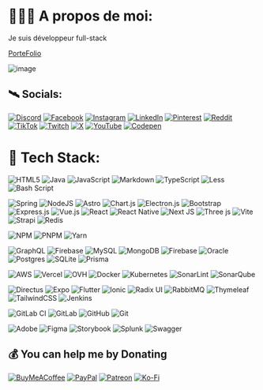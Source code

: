 # 👨🏽‍💻 A propos de moi:
Je suis développeur full-stack<br>

[PorteFolio](https://www.melaniedev.com)

![image](https://github.com/user-attachments/assets/4aa01adb-5999-4888-8e88-4b5a1cc986e0)



## 🛰️ Socials:
[![Discord](https://img.shields.io/badge/Discord-%237289DA.svg?logo=discord&logoColor=white)](https://discord.gg/d) 
[![Facebook](https://img.shields.io/badge/Facebook-%231877F2.svg?logo=Facebook&logoColor=white)](https://facebook.com/f) 
[![Instagram](https://img.shields.io/badge/Instagram-%23E4405F.svg?logo=Instagram&logoColor=white)](https://instagram.com/i) 
[![LinkedIn](https://img.shields.io/badge/LinkedIn-%230077B5.svg?logo=linkedin&logoColor=white)](https://linkedin.com/in/i) 
[![Pinterest](https://img.shields.io/badge/Pinterest-%23E60023.svg?logo=Pinterest&logoColor=white)](https://pinterest.com/p) 
[![Reddit](https://img.shields.io/badge/Reddit-%23FF4500.svg?logo=Reddit&logoColor=white)](https://reddit.com/user/r) 
[![TikTok](https://img.shields.io/badge/TikTok-%23000000.svg?logo=TikTok&logoColor=white)](https://tiktok.com/@t) 
[![Twitch](https://img.shields.io/badge/Twitch-%239146FF.svg?logo=Twitch&logoColor=white)](https://twitch.tv/t) 
[![X](https://img.shields.io/badge/X-black.svg?logo=X&logoColor=white)](https://x.com/x) 
[![YouTube](https://img.shields.io/badge/YouTube-%23FF0000.svg?logo=YouTube&logoColor=white)](https://youtube.com/@y) 
[![Codepen](https://img.shields.io/badge/Codepen-000000?style=for-the-badge&logo=codepen&logoColor=white)](https://codepen.io/c) 

# 🧳 Tech Stack:
![HTML5](https://img.shields.io/badge/html5-%23E34F26.svg?style=flat-square&logo=html5&logoColor=white) 
![Java](https://img.shields.io/badge/java-%23ED8B00.svg?style=flat-square&logo=openjdk&logoColor=white) 
![JavaScript](https://img.shields.io/badge/javascript-%23323330.svg?style=flat-square&logo=javascript&logoColor=%23F7DF1E) 
![Markdown](https://img.shields.io/badge/markdown-%23000000.svg?style=flat-square&logo=markdown&logoColor=white) 
![TypeScript](https://img.shields.io/badge/typescript-%23007ACC.svg?style=flat-square&logo=typescript&logoColor=white)
![Less](https://img.shields.io/badge/less-2B4C80?style=flat-square&logo=less&logoColor=white) 
![Bash Script](https://img.shields.io/badge/bash_script-%23121011.svg?style=flat-square&logo=gnu-bash&logoColor=white) 

![Spring](https://img.shields.io/badge/spring-%236DB33F.svg?style=flat-square&logo=spring&logoColor=white) 
![NodeJS](https://img.shields.io/badge/node.js-6DA55F?style=flat-square&logo=node.js&logoColor=white) 
![Astro](https://img.shields.io/badge/astro-%232C2052.svg?style=flat-square&logo=astro&logoColor=white) 
![Chart.js](https://img.shields.io/badge/chart.js-F5788D.svg?style=flat-square&logo=chart.js&logoColor=white) 
![Electron.js](https://img.shields.io/badge/Electron-191970?style=flat-square&logo=Electron&logoColor=white) 
![Bootstrap](https://img.shields.io/badge/bootstrap-%238511FA.svg?style=flat-square&logo=bootstrap&logoColor=white) 
![Express.js](https://img.shields.io/badge/express.js-%23404d59.svg?style=flat-square&logo=express&logoColor=%2361DAFB)
![Vue.js](https://img.shields.io/badge/vue.js-%2335495e.svg?style=flat-square&logo=vuedotjs&logoColor=%234FC08D) 
![React](https://img.shields.io/badge/react-%2320232a.svg?style=flat-square&logo=react&logoColor=%2361DAFB)
![React Native](https://img.shields.io/badge/react_native-%2320232a.svg?style=flat-square&logo=react&logoColor=%2361DAFB) 
![Next JS](https://img.shields.io/badge/Next-black?style=flat-square&logo=next.js&logoColor=white) 
![Three js](https://img.shields.io/badge/threejs-black?style=flat-square&logo=three.js&logoColor=white) 
![Vite](https://img.shields.io/badge/vite-%23646CFF.svg?style=flat-square&logo=vite&logoColor=white) 
![Strapi](https://img.shields.io/badge/strapi-%232E7EEA.svg?style=flat-square&logo=strapi&logoColor=white) 
![Redis](https://img.shields.io/badge/redis-%23DD0031.svg?style=flat-square&logo=redis&logoColor=white) 

![NPM](https://img.shields.io/badge/NPM-%23CB3837.svg?style=flat-square&logo=npm&logoColor=white) 
![PNPM](https://img.shields.io/badge/pnpm-%234a4a4a.svg?style=flat-square&logo=pnpm&logoColor=f69220) 
![Yarn](https://img.shields.io/badge/yarn-%232C8EBB.svg?style=flat-square&logo=yarn&logoColor=white) 


![GraphQL](https://img.shields.io/badge/-GraphQL-E10098?style=flat-square&logo=graphql&logoColor=white) 
![Firebase](https://img.shields.io/badge/firebase-a08021?style=flat-square&logo=firebase&logoColor=ffcd34) 
![MySQL](https://img.shields.io/badge/mysql-4479A1.svg?style=flat-square&logo=mysql&logoColor=white) 
![MongoDB](https://img.shields.io/badge/MongoDB-%234ea94b.svg?style=flat-square&logo=mongodb&logoColor=white) 
![Firebase](https://img.shields.io/badge/firebase-%23039BE5.svg?style=flat-square&logo=firebase) 
![Oracle](https://img.shields.io/badge/Oracle-F80000?style=flat-square&logo=oracle&logoColor=white) 
![Postgres](https://img.shields.io/badge/postgres-%23316192.svg?style=flat-square&logo=postgresql&logoColor=white) 
![SQLite](https://img.shields.io/badge/sqlite-%2307405e.svg?style=flat-square&logo=sqlite&logoColor=white) 
![Prisma](https://img.shields.io/badge/Prisma-3982CE?style=flat-square&logo=Prisma&logoColor=white) 


![AWS](https://img.shields.io/badge/AWS-%23FF9900.svg?style=flat-square&logo=amazon-aws&logoColor=white) 
![Vercel](https://img.shields.io/badge/vercel-%23000000.svg?style=flat-square&logo=vercel&logoColor=white) 
![OVH](https://img.shields.io/badge/ovh-%23123F6D.svg?style=flat-square&logo=ovh&logoColor=#123F6D) 
![Docker](https://img.shields.io/badge/docker-%230db7ed.svg?style=flat-square&logo=docker&logoColor=white) 
![Kubernetes](https://img.shields.io/badge/kubernetes-%23326ce5.svg?style=flat-square&logo=kubernetes&logoColor=white) 
![SonarLint](https://img.shields.io/badge/SonarLint-CB2029?style=flat-square&logo=SONARLINT&logoColor=white) 
![SonarQube](https://img.shields.io/badge/SonarQube-black?style=flat-square&logo=sonarqube&logoColor=4E9BCD) 

![Directus](https://img.shields.io/badge/directus-%2364f.svg?style=flat-square&logo=directus&logoColor=white) 
![Expo](https://img.shields.io/badge/expo-1C1E24?style=flat-square&logo=expo&logoColor=#D04A37) 
![Flutter](https://img.shields.io/badge/Flutter-%2302569B.svg?style=flat-square&logo=Flutter&logoColor=white) 
![Ionic](https://img.shields.io/badge/Ionic-%233880FF.svg?style=flat-square&logo=Ionic&logoColor=white) 
![Radix UI](https://img.shields.io/badge/radix%20ui-161618.svg?style=flat-square&logo=radix-ui&logoColor=white) 
![RabbitMQ](https://img.shields.io/badge/rabbitmq-FF6600?style=flat-square&logo=rabbitmq&logoColor=white) 
![Thymeleaf](https://img.shields.io/badge/Thymeleaf-%23005C0F.svg?style=flat-square&logo=Thymeleaf&logoColor=white) 
![TailwindCSS](https://img.shields.io/badge/tailwindcss-%2338B2AC.svg?style=flat-square&logo=tailwind-css&logoColor=white) 
![Jenkins](https://img.shields.io/badge/jenkins-%232C5263.svg?style=flat-square&logo=jenkins&logoColor=white) 

![GitLab CI](https://img.shields.io/badge/gitlab%20CI-%23181717.svg?style=flat-square&logo=gitlab&logoColor=white) 
![GitLab](https://img.shields.io/badge/gitlab-%23181717.svg?style=flat-square&logo=gitlab&logoColor=white) 
![GitHub](https://img.shields.io/badge/github-%23121011.svg?style=flat-square&logo=github&logoColor=white) 
![Git](https://img.shields.io/badge/git-%23F05033.svg?style=flat-square&logo=git&logoColor=white) 

![Adobe](https://img.shields.io/badge/adobe-%23FF0000.svg?style=flat-square&logo=adobe&logoColor=white) 
![Figma](https://img.shields.io/badge/figma-%23F24E1E.svg?style=flat-square&logo=figma&logoColor=white) 
![Storybook](https://img.shields.io/badge/-Storybook-FF4785?style=flat-square&logo=storybook&logoColor=white) 
![Splunk](https://img.shields.io/badge/splunk-%23000000.svg?style=flat-square&logo=splunk&logoColor=white) 
![Swagger](https://img.shields.io/badge/-Swagger-%23Clojure?style=flat-square&logo=swagger&logoColor=white) 


  ## 💰 You can help me by Donating
  [![BuyMeACoffee](https://img.shields.io/badge/Buy%20Me%20a%20Coffee-ffdd00?style=for-the-badge&logo=buy-me-a-coffee&logoColor=black)](https://buymeacoffee.com/c) 
  [![PayPal](https://img.shields.io/badge/PayPal-00457C?style=for-the-badge&logo=paypal&logoColor=white)](https://paypal.me/p) 
  [![Patreon](https://img.shields.io/badge/Patreon-F96854?style=for-the-badge&logo=patreon&logoColor=white)](https://patreon.com/p) 
  [![Ko-Fi](https://img.shields.io/badge/Ko--fi-F16061?style=for-the-badge&logo=ko-fi&logoColor=white)](https://ko-fi.com/k) 
